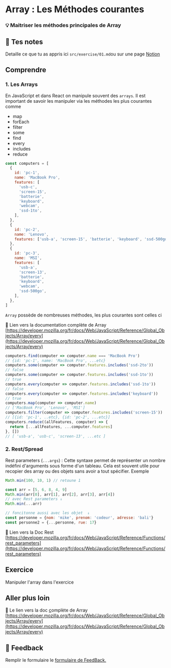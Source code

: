 # Array : Les Méthodes courantes

### 💡 Maitriser les méthodes principales de Array

## 📝 Tes notes

Detaille ce que tu as appris ici
`src/exercise/01.md`ou sur une page [Notion](https://go.mikecodeur.com/course-notes-template)

## Comprendre

### 1. Les Arrays

En JavaScript et dans React on manipule souvent des `arrays`. Il est important
de savoir les manipuler via les méthodes les plus courantes comme

- map
- forEach
- filter
- some
- find
- every
- includes
- reduce

```jsx
const computers = [
  {
    id: 'pc-1',
    name: 'MacBook Pro',
    features: [
      'usb-c',
      'screen-15',
      'batterie',
      'keyboard',
      'webcam',
      'ssd-1to',
    ],
  },
  {
    id: 'pc-2',
    name: 'Lenovo',
    features: ['usb-a', 'screen-15', 'batterie', 'keyboard', 'ssd-500go'],
  },
  {
    id: 'pc-3',
    name: 'MSI',
    features: [
      'usb-a',
      'screen-13',
      'batterie',
      'keyboard',
      'webcam',
      'ssd-500go',
    ],
  },
]
```

`Array` possède de nombreuses méthodes, les plus courantes sont celles ci

📑 Lien vers la documentation complète de Array
[https://developer.mozilla.org/fr/docs/Web/JavaScript/Reference/Global_Objects/Array/every](https://developer.mozilla.org/fr/docs/Web/JavaScript/Reference/Global_Objects/Array/every)

```jsx
computers.find(computer => computer.name === 'MacBook Pro')
// {id: 'pc-1', name: 'MacBook Pro', ...etc}
computers.some(computer => computer.features.includes('ssd-2to'))
// false
computers.some(computer => computer.features.includes('ssd-1to'))
// true
computers.every(computer => computer.features.includes('ssd-1to'))
// false
computers.every(computer => computer.features.includes('keyboard'))
// true
computers.map(computer => computer.name)
// ['MacBook Pro', 'Lenovo', 'MSI']
computers.filter(computer => computer.features.includes('screen-15'))
// [{id: 'pc-1', ..etc}, {id: 'pc-2', ...etc}]
computers.reduce((allFeatures, computer) => {
  return [...allFeatures, ...computer.features]
}, [])
// [ 'usb-a', 'usb-c', 'screen-13', ...etc ]
```

### 2. Rest/Spread

Rest parameters (`...args`) : Cette syntaxe permet de représenter un nombre
indéfini d'arguments sous forme d'un tableau. Cela est souvent utile pour
recopier des array ou des objets sans avoir a tout spécifier. Exemple

```jsx
Math.min(100, 10, 1) // retoune 1

const arr = [5, 6, 8, 4, 9]
Math.min(arr[0], arr[1], arr[2], arr[3], arr[4])
// avec Rest parameters ↓
Math.min(...arr)

// foncitonne aussi avec les objet  ↓
const personne = {nom: 'mike', prenom: 'codeur', adresse: 'bali'}
const personne2 = {...personne, rue: 17}
```

📑 Lien vers la Doc Rest
[https://developer.mozilla.org/fr/docs/Web/JavaScript/Reference/Functions/rest_parameters](https://developer.mozilla.org/fr/docs/Web/JavaScript/Reference/Functions/rest_parameters)

## Exercice

Manipuler l'array dans l'exercice

## Aller plus loin

📑 Le lien vers la doc [c](https://www.w3schools.com/html/html_css.asp)omplète
de Array
[https://developer.mozilla.org/fr/docs/Web/JavaScript/Reference/Global_Objects/Array/every](https://developer.mozilla.org/fr/docs/Web/JavaScript/Reference/Global_Objects/Array/every)

## 🐜 Feedback

Remplir le formulaire le
[formulaire de FeedBack.](https://go.mikecodeur.com/cours-react-avis?entry.1430994900=React%20Prérequis%20JavaScript&entry.533578441=06%20Array%20:%20Les%20Méthodes%20courantes)
